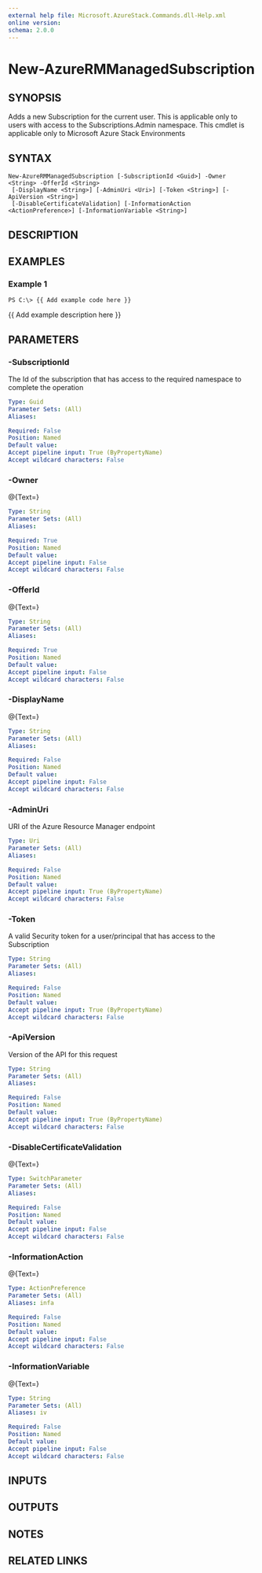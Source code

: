 ```yaml
---
external help file: Microsoft.AzureStack.Commands.dll-Help.xml
online version: 
schema: 2.0.0
---
```


# New-AzureRMManagedSubscription
## SYNOPSIS
Adds a new Subscription for the current user.
This is applicable only to users with access to the Subscriptions.Admin namespace.
This cmdlet is applicable only to Microsoft Azure Stack Environments

## SYNTAX

```
New-AzureRMManagedSubscription [-SubscriptionId <Guid>] -Owner <String> -OfferId <String>
 [-DisplayName <String>] [-AdminUri <Uri>] [-Token <String>] [-ApiVersion <String>]
 [-DisableCertificateValidation] [-InformationAction <ActionPreference>] [-InformationVariable <String>]
```

## DESCRIPTION

## EXAMPLES

### Example 1
```
PS C:\> {{ Add example code here }}
```

{{ Add example description here }}

## PARAMETERS

### -SubscriptionId
The Id of the subscription that has access to the required namespace to complete the operation

```yaml
Type: Guid
Parameter Sets: (All)
Aliases: 

Required: False
Position: Named
Default value: 
Accept pipeline input: True (ByPropertyName)
Accept wildcard characters: False
```

### -Owner
@{Text=}

```yaml
Type: String
Parameter Sets: (All)
Aliases: 

Required: True
Position: Named
Default value: 
Accept pipeline input: False
Accept wildcard characters: False
```

### -OfferId
@{Text=}

```yaml
Type: String
Parameter Sets: (All)
Aliases: 

Required: True
Position: Named
Default value: 
Accept pipeline input: False
Accept wildcard characters: False
```

### -DisplayName
@{Text=}

```yaml
Type: String
Parameter Sets: (All)
Aliases: 

Required: False
Position: Named
Default value: 
Accept pipeline input: False
Accept wildcard characters: False
```

### -AdminUri
URI of the Azure Resource Manager endpoint

```yaml
Type: Uri
Parameter Sets: (All)
Aliases: 

Required: False
Position: Named
Default value: 
Accept pipeline input: True (ByPropertyName)
Accept wildcard characters: False
```

### -Token
A valid Security token for a user/principal that has access to the Subscription

```yaml
Type: String
Parameter Sets: (All)
Aliases: 

Required: False
Position: Named
Default value: 
Accept pipeline input: True (ByPropertyName)
Accept wildcard characters: False
```

### -ApiVersion
Version of the API for this request

```yaml
Type: String
Parameter Sets: (All)
Aliases: 

Required: False
Position: Named
Default value: 
Accept pipeline input: True (ByPropertyName)
Accept wildcard characters: False
```

### -DisableCertificateValidation
@{Text=}

```yaml
Type: SwitchParameter
Parameter Sets: (All)
Aliases: 

Required: False
Position: Named
Default value: 
Accept pipeline input: False
Accept wildcard characters: False
```

### -InformationAction
@{Text=}

```yaml
Type: ActionPreference
Parameter Sets: (All)
Aliases: infa

Required: False
Position: Named
Default value: 
Accept pipeline input: False
Accept wildcard characters: False
```

### -InformationVariable
@{Text=}

```yaml
Type: String
Parameter Sets: (All)
Aliases: iv

Required: False
Position: Named
Default value: 
Accept pipeline input: False
Accept wildcard characters: False
```

## INPUTS

## OUTPUTS

## NOTES

## RELATED LINKS

